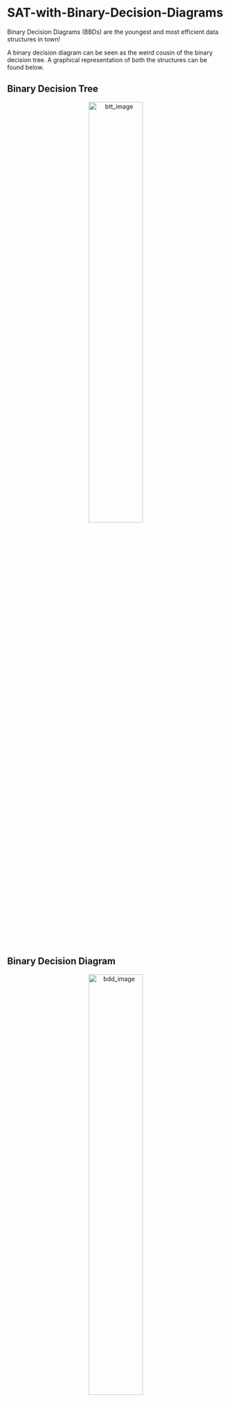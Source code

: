 # SAT-with-Binary-Decision-Diagrams
Binary Decision Diagrams (BBDs) are the youngest and most efficient data structures in town!

A binary decision diagram can be seen as the weird cousin of the binary decision tree. A graphical representation of both the structures can be found below. 

## Binary Decision Tree
<p align="center">
  <img src="https://github.com/user-attachments/assets/986496bf-be63-47fe-a9f1-48b9f2718bbd" alt="btt_image" width="50%">
</p>

## Binary Decision Diagram
<p align="center">
  <img src="https://github.com/user-attachments/assets/64521be2-9dbe-4ae6-93e2-0a0c8d7c269c" alt="bdd_image" width="50%">
</p>

But if they are so useful, how can I apply them in real-life? Well, if that is the question you were thinking of, it is time to celebrate! Why? Because here you can find some practical and useful examples of their application.

The main library considered is [OxiDD](https://github.com/tweag/oxidd), a state-of-the-art, highly modular decision diagram framework written in Rust.
